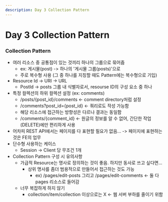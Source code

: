 ```yaml
---
description: Day 3 Collection Pattern
---
```


# Day 3 Collection Pattern

### Collection Pattern

* 여러 리소스 중 공통점이 있는 것끼리 하나의 그룹으로 묶어줌
  * ex: 게시물(post) -> 하나의 '게시물 그룹(posts)'으로
  * 주로 복수형 사용 (그 중 하나를 지칭할 때도 Pattern에는 복수형으로 기입)
* Resource Id -> URI -> URL
  * PostId -> posts 그룹 내 식별자로서, resourse ID의 구성 요소 중 하나
* 특정 컬렉션의 하위 컬렉션 설정 (ex: comments)
  * /posts/{post\_id}/comments <- comment directory처럼 설정
  * /comments?post\_id={post\_id} <- 쿼리로도 작성 가능함
  * 해당 리소스에 접근하는 방향성은 다르나 결과는 동일함
  * /comments/{comment\_id} <- 원글의 정보를 알 수 없어, 간단한 작업(DELETE)에만 편리하게 사용
* 어차피 REST API에서는 페이지를 다 표현할 필요가 없음... -> 페이지에 표현하는 것은 FE의 업무
* 단수형 사용하는 케이스
  * Session -> Client 당 무조건 1개
* Collection Pattern 구성 시 유의사항
  * 가급적 Resource는 명사로 정의하는 것이 좋음. 하지만 동사로 쓰고 싶다면...
    * 상위 명사를 좀더 범용적으로 만들어서 접근하는 것도 가능
      * ex) /pages/edit-posts 그리고 /pages/edit-comments <- 둘 다 pages 리소스로 들어감
  * 너무 복잡하게 하지 않기
    * collection/item/collection 이상으로는 X <- 웹 서버 부하를 줄이기 위함
